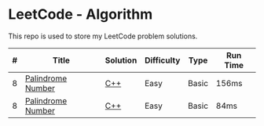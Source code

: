 # LeetCode - Algorithm
This repo is used to store my LeetCode problem solutions.

| # | Title | Solution | Difficulty | Type | Run Time|
|---| ----- | -------- | ---------- |--------|------|
| 8 |[Palindrome Number][8]| [C++][800] | Easy | Basic | 156ms |
| 8 |[Palindrome Number][8]| [C++][801] | Easy | Basic | 84ms |




[8]: https://leetcode.com/problems/palindrome-number/
[800]: https://github.com/MummyDing/LeetCode/blob/master/C%2B%2B/Palindrome_Number/main.cpp
[801]: https://github.com/MummyDing/LeetCode/blob/master/C%2B%2B/Palindrome_Number_1/main.cpp
